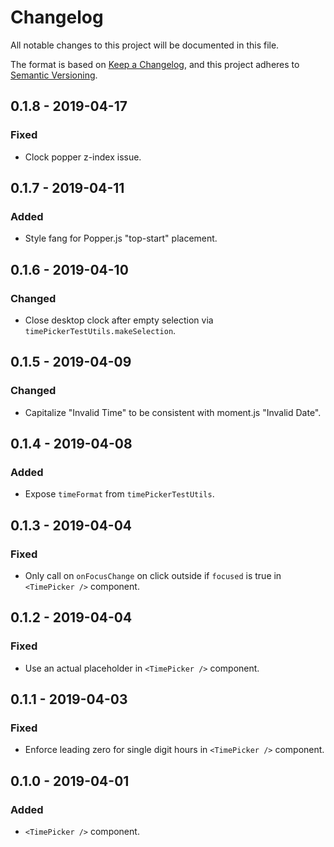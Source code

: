 # Changelog

All notable changes to this project will be documented in this file.

The format is based on [Keep a Changelog](https://keepachangelog.com/en/1.0.0/),
and this project adheres to [Semantic Versioning](https://semver.org/spec/v2.0.0.html).

## 0.1.8 - 2019-04-17

### Fixed

- Clock popper z-index issue.

## 0.1.7 - 2019-04-11

### Added

- Style fang for Popper.js "top-start" placement.

## 0.1.6 - 2019-04-10

### Changed

- Close desktop clock after empty selection via `timePickerTestUtils.makeSelection`.

## 0.1.5 - 2019-04-09

### Changed

- Capitalize "Invalid Time" to be consistent with moment.js "Invalid Date".

## 0.1.4 - 2019-04-08

### Added

- Expose `timeFormat` from `timePickerTestUtils`.

## 0.1.3 - 2019-04-04

### Fixed

- Only call on `onFocusChange` on click outside if `focused` is true in `<TimePicker />` component.

## 0.1.2 - 2019-04-04

### Fixed

- Use an actual placeholder in `<TimePicker />` component.

## 0.1.1 - 2019-04-03

### Fixed

- Enforce leading zero for single digit hours in `<TimePicker />` component.

## 0.1.0 - 2019-04-01

### Added

- `<TimePicker />` component.
